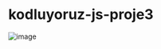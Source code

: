 # kodluyoruz-js-proje3

![image](https://user-images.githubusercontent.com/60480896/152392071-9749f780-aa64-4ff4-981d-ef54d84a1aa3.png)
